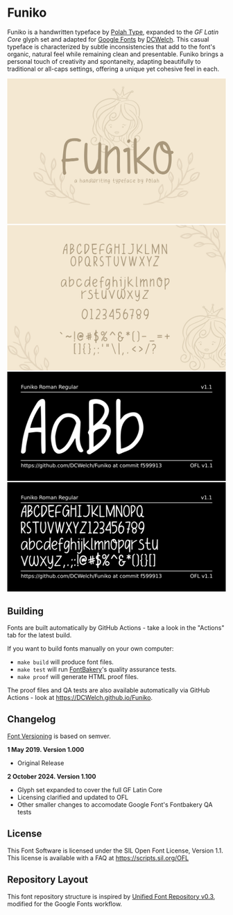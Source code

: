 
# Funiko

<!--[![][Fontbakery]](https://DCWelch.github.io/Funiko/fontbakery/fontbakery-report.html)-->
<!--[![][Universal]](https://DCWelch.github.io/Funiko/fontbakery/fontbakery-report.html)-->
<!--[![][GF Profile]](https://DCWelch.github.io/Funiko/fontbakery/fontbakery-report.html)-->
<!--[![][Shaping]](https://DCWelch.github.io/Funiko/fontbakery/fontbakery-report.html)-->

<!--[Fontbakery]: https://img.shields.io/endpoint?url=https%3A%2F%2Fraw.githubusercontent.com%2FDCWelch%2FFuniko%2Fgh-pages%2Fbadges%2Foverall.json-->
<!--[GF Profile]: https://img.shields.io/endpoint?url=https%3A%2F%2Fraw.githubusercontent.com%2FDCWelch%2FFuniko%2Fgh-pages%2Fbadges%2FGoogleFonts.json-->
<!--[Outline Correctness]: https://img.shields.io/endpoint?url=https%3A%2F%2Fraw.githubusercontent.com%2FDCWelch%2FFuniko%2Fgh-pages%2Fbadges%2FOutlineCorrectnessChecks.json-->
<!--[Shaping]: https://img.shields.io/endpoint?url=https%3A%2F%2Fraw.githubusercontent.com%2FDCWelch%2FFuniko%2Fgh-pages%2Fbadges%2FShapingChecks.json-->
<!--[Universal]: https://img.shields.io/endpoint?url=https%3A%2F%2Fraw.githubusercontent.com%2FDCWelch%2FFuniko%2Fgh-pages%2Fbadges%2FUniversal.json-->

Funiko is a handwritten typeface by [Polah Type](https://www.behance.net/saipulkhurasan), expanded to the _GF Latin Core_ glyph set and adapted for [Google Fonts](https://github.com/googlefonts) by [DCWelch](https://github.com/DCWelch). This casual typeface is characterized by subtle inconsistencies that add to the font's organic, natural feel while remaining clean and presentable. Funiko brings a personal touch of creativity and spontaneity, adapting beautifully to traditional or all-caps settings, offering a unique yet cohesive feel in each.

![Sample Image](documentation/funiko1.jpg)
![Sample Image](documentation/funiko2.jpg)
![Sample Image](documentation/image1.png)
![Sample Image](documentation/image2.png)

## Building

Fonts are built automatically by GitHub Actions - take a look in the "Actions" tab for the latest build.

If you want to build fonts manually on your own computer:

* `make build` will produce font files.
* `make test` will run [FontBakery](https://github.com/googlefonts/fontbakery)'s quality assurance tests.
* `make proof` will generate HTML proof files.

The proof files and QA tests are also available automatically via GitHub Actions - look at https://DCWelch.github.io/Funiko.

## Changelog

[Font Versioning](https://github.com/googlefonts/gf-docs/tree/main/Spec#font-versioning) is based on semver.

**1 May 2019. Version 1.000**
- Original Release

**2 October 2024. Version 1.100**
- Glyph set expanded to cover the full GF Latin Core
- Licensing clarified and updated to OFL
- Other smaller changes to accomodate Google Font's Fontbakery QA tests

## License

This Font Software is licensed under the SIL Open Font License, Version 1.1.
This license is available with a FAQ at
https://scripts.sil.org/OFL

## Repository Layout

This font repository structure is inspired by [Unified Font Repository v0.3](https://github.com/unified-font-repository/Unified-Font-Repository), modified for the Google Fonts workflow.

